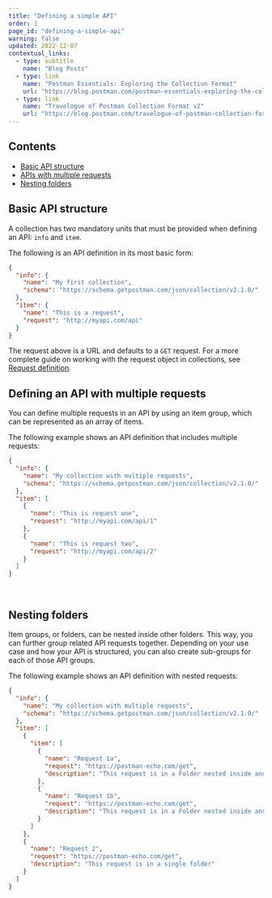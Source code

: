 ```yaml
---
title: "Defining a simple API"
order: 1
page_id: "defining-a-simple-api"
warning: false
updated: 2022-12-07
contextual_links:
  - type: subtitle
    name: "Blog Posts"
  - type: link
    name: "Postman Essentials: Exploring the Collection Format"
    url: "https://blog.postman.com/postman-essentials-exploring-the-collection-format/"
  - type: link
    name: "Travelogue of Postman Collection Format v2"
    url: "https://blog.postman.com/travelogue-of-postman-collection-format-v2/"
---
```


## Contents

- [Basic API structure](/docs/getting-started/defining-a-simple-api/)
- [APIs with multiple requests](/docs/getting-started/defining-a-simple-api/#defining-an-api-with-multiple-requests)
- [Nesting folders](/docs/getting-started/defining-a-simple-api/#nesting-folders)

## Basic API structure

A collection has two mandatory units that must be provided when defining an API: `info` and `item`.

The following is an API definition in its most basic form:

```json
{
  "info": {
    "name": "My first collection",
    "schema": "https://schema.getpostman.com/json/collection/v2.1.0/"
  },
  "item": {
    "name": "This is a request",
    "request": "http://myapi.com/api"
  }
}
```

The request above is a URL and defaults to a `GET` request. For a more complete guide on working with the request object in collections, see [Request definition](/docs/advanced-concepts/request-definition/).

## Defining an API with multiple requests

You can define multiple requests in an API by using an item group, which can be represented as an array of items.

The following example shows an API definition that includes multiple requests:

```json
{
  "info": {
    "name": "My collection with multiple requests",
    "schema": "https://schema.getpostman.com/json/collection/v2.1.0/"
  },
  "item": [
    {
      "name": "This is request one",
      "request": "http://myapi.com/api/1"
    },
    {
      "name": "This is request two",
      "request": "http://myapi.com/api/2"
    }
  ]
}
```

<br />

## Nesting folders

Item groups, or folders, can be nested inside other folders. This way, you can further group related API requests together. Depending on your use case and how your API is structured, you can also create sub-groups for each of those API groups.

The following example shows an API definition with nested requests:

```json
{
  "info": {
    "name": "My collection with multiple requests",
    "schema": "https://schema.getpostman.com/json/collection/v2.1.0/"
  },
  "item": [
    {
      "item": [
        {
          "name": "Request 1a",
          "request": "https://postman-echo.com/get",
          "description": "This request is in a Folder nested inside another folder"
        },
        {
          "name": "Request 1b",
          "request": "https://postman-echo.com/get",
          "description": "This request is in a Folder nested inside another folder"
        }
      ]
    },
    {
      "name": "Request 2",
      "request": "https://postman-echo.com/get",
      "description": "This request is in a single folder"
    }
  ]
}
```

